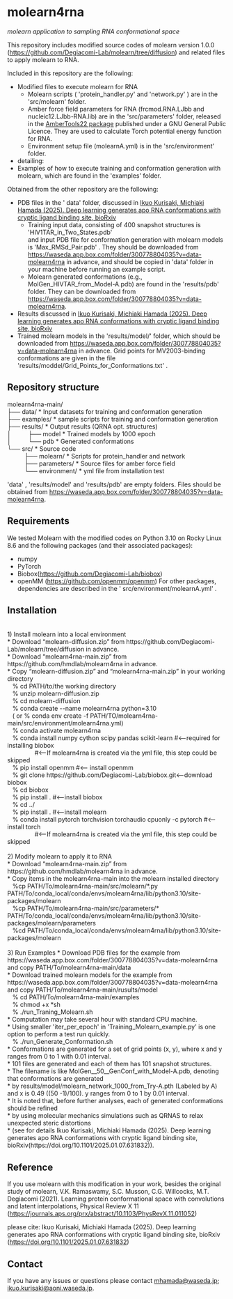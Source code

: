# molearn4rna

*molearn application to sampling RNA conformational space*

This repository includes modified source codes of molearn version 1.0.0 
(https://github.com/Degiacomi-Lab/molearn/tree/diffusion) and related files to apply molearn to RNA.

Included in this repository are the following:
* Modified files to execute molearn for RNA
  * Molearn scripts ( 'protein_handler.py'  and  'network.py' ) are in the  'src/molearn'  folder.
  * Amber force field parameters for RNA (frcmod.RNA.LJbb and nucleic12.LJbb-RNA.lib) are in the  'src/parameters'  folder, 
    released in the [AmberTools22 package](https://ambermd.org/AmberTools.php) published under a GNU General Public Licence. 
    They are used to calculate Torch potential energy function for RNA.
  * Environment setup file (molearnA.yml) is in the  'src/environment'  folder.
*  detailing:
  * Examples of how to execute training and conformation generation with molearn, which are found in the  'examples'  folder.

Obtained from the other repository are the following:
* PDB files in the ' data'  folder, discussed in [Ikuo Kurisaki, Michiaki Hamada (2025). Deep learning generates apo RNA conformations 
                                                  with cryptic ligand binding site, bioRxiv](https://doi.org/10.1101/2025.01.07.631832)
  * Training input data, consisting of 400 snapshot structures is  'HIV1TAR_in_Two_States.pdb'  
    and input PDB file for conformation generation with molearn models is  'Max_RMSd_Pair.pdb' . 
    They should be downloaded from https://waseda.app.box.com/folder/300778804035?v=data-molearn4rna in advance, 
    and should be copied in  'data'  folder  in your machine before running an example script.
  * Molearn generated conformations (e.g., MolGen_HIVTAR_from_Model-A.pdb) are found in the  'results/pdb'  folder. 
    They can be downloaded from https://waseda.app.box.com/folder/300778804035?v=data-molearn4rna.
*  Results discussed in [Ikuo Kurisaki, Michiaki Hamada (2025). Deep learning generates apo RNA conformations 
                         with cryptic ligand binding site, bioRxiv](https://doi.org/10.1101/2025.01.07.631832)
  * Trained molearn models in the  'results/model/'  folder, which should be downloaded from 
    https://waseda.app.box.com/folder/300778804035?v=data-molearn4rna in advance. 
    Grid points for MV2003-binding conformations are given in the file  'results/moddel/Grid_Points_for_Conformations.txt' .

## Repository structure

molearn4rna-main/ <br>
├── data/               * Input datasets for training and conformation generation <br>
├── examples/           * sample scripts for training and conformation generation <br>
├── results/            * Output results (QRNA opt. structures) <br>
│&nbsp;&nbsp;&nbsp;&nbsp;&nbsp;&nbsp;&nbsp;&nbsp;&nbsp;&nbsp;├── model              * Trained models by 1000 epoch <br>
│&nbsp;&nbsp;&nbsp;&nbsp;&nbsp;&nbsp;&nbsp;&nbsp;&nbsp;&nbsp;└── pdb                * Generated conformations <br>
└── src/                * Source code <br>
&nbsp;&nbsp;&nbsp;&nbsp;&nbsp;&nbsp;&nbsp;&nbsp;&nbsp;&nbsp;├── molearn/           * Scripts for protein_handler and network <br>
&nbsp;&nbsp;&nbsp;&nbsp;&nbsp;&nbsp;&nbsp;&nbsp;&nbsp;&nbsp;├── parameters/        * Source files for amber force field  <br>
&nbsp;&nbsp;&nbsp;&nbsp;&nbsp;&nbsp;&nbsp;&nbsp;&nbsp;&nbsp;└── environment/       * yml file from installation test <br>

 'data' ,  'results/model'  and  'results/pdb'  are empty folders. Files should be obtained from
  https://waseda.app.box.com/folder/300778804035?v=data-molearn4rna.

## Requirements ##

We tested Molearn with the modified codes on Python 3.10 on Rocky Linux 8.6 
and the following packages (and their associated packages):
* numpy
* PyTorch
* Biobox(https://github.com/Degiacomi-Lab/biobox)
* openMM (https://github.com/openmm/openmm)
For other packages, dependencies are described in the ' src/environment/molearnA.yml' .


## Installation ##
<br>
1) Install molearn into a local environment <br>
* Download “molearn-diffusion.zip” from https://github.com/Degiacomi-Lab/molearn/tree/diffusion in advance. <br>
* Download “molearn4rna-main.zip” from https://github.com/hmdlab/molearn4rna in advance. <br>
* Copy “molearn-diffusion.zip” and “molearn4rna-main.zip” in your working directory <br>
&nbsp;&nbsp;&nbsp;% cd PATH/to/the working directory <br>
&nbsp;&nbsp;&nbsp;% unzip molearn-diffusion.zip <br>
&nbsp;&nbsp;&nbsp;% cd molearn-diffusion <br>
&nbsp;&nbsp;&nbsp;% conda create --name  molearn4rna   python=3.10 <br>
&nbsp;&nbsp;&nbsp;( or % conda env create -f PATH/TO/molearn4rna-main/src/environment/molearn4rna.yml)<br>
&nbsp;&nbsp;&nbsp;% conda activate molearn4rna <br>
&nbsp;&nbsp;&nbsp;% conda install  numpy cython  scipy  pandas scikit-learn #<--required for installing biobox  <br>
&nbsp;&nbsp;&nbsp;&nbsp;&nbsp;&nbsp;&nbsp;&nbsp;&nbsp;&nbsp;&nbsp;&nbsp;&nbsp;&nbsp;&nbsp;  #<--If molearn4rna is created via the yml file, this step could be skipped <br>
&nbsp;&nbsp;&nbsp;% pip install openmm #<-- install openmm <br>
&nbsp;&nbsp;&nbsp;% git clone https://github.com/Degiacomi-Lab/biobox.git<--download biobox <br>
&nbsp;&nbsp;&nbsp;% cd biobox  <br>
&nbsp;&nbsp;&nbsp;% pip install . #<--install biobox <br>
&nbsp;&nbsp;&nbsp;% cd ../ <br>
&nbsp;&nbsp;&nbsp;% pip install . #<--install molearn <br>
&nbsp;&nbsp;&nbsp;% conda install pytorch torchvision torchaudio cpuonly -c pytorch #<--install torch <br>
&nbsp;&nbsp;&nbsp;&nbsp;&nbsp;&nbsp;&nbsp;&nbsp;&nbsp;&nbsp;&nbsp;&nbsp;&nbsp;&nbsp;&nbsp;                                                                  #<--If molearn4rna is created via the yml file, this step could be skipped <br>
 <br>
2) Modify molearn to apply it to RNA <br>
* Download “molearn4rna-main.zip” from https://github.com/hmdlab/molearn4rna in advance. <br>
* Copy items in the molearn4rna-main into the molearn installed directory <br>
&nbsp;&nbsp;&nbsp;%cp PATH/To/molearn4rna-main/src/molearn/*.py PATH/To/conda_local/conda/envs/molearn4rna/lib/python3.10/site-packages/molearn <br>
&nbsp;&nbsp;&nbsp;%cp PATH/To/molearn4rna-main/src/parameters/* PATH/To/conda_local/conda/envs/molearn4rna/lib/python3.10/site-packages/molearn/parameters <br>
&nbsp;&nbsp;&nbsp;%cd PATH/To/conda_local/conda/envs/molearn4rna/lib/python3.10/site-packages/molearn <br>
 <br>
3) Run Examples
* Download PDB files for the example from https://waseda.app.box.com/folder/300778804035?v=data-molearn4rna and copy PATH/To/molearn4rna-main/data <br>
* Download trained molearn models for the example from https://waseda.app.box.com/folder/300778804035?v=data-molearn4rna and copy PATH/To/molearn4rna-main/rusults/model <br>
&nbsp;&nbsp;&nbsp;% cd PATH/To/molearn4rna-main/examples <br>
&nbsp;&nbsp;&nbsp;% chmod +x *sh <br>
&nbsp;&nbsp;&nbsp;% ./run_Traning_Molearn.sh  <br>
* Computation may take several hour with standard CPU machine. <br> 
* Using smaller  'iter_per_epoch'  in 'Training_Molearn_example.py'  is one option to perform a test run quickly. <br>
&nbsp;&nbsp;&nbsp;% ./run_Generate_Conformation.sh <br>
* Conformations are generated for a set of grid points (x, y), where x and y ranges from 0 to 1 with 0.01 interval.  <br>
* 101 files are generated and each of them has 101 snapshot structures.  <br>
* The filename is like MolGen__50__GenConf_with_Model-A.pdb, denoting that conformations are generated  <br>
* by results/model/molearn_network_1000_from_Try-A.pth (Labeled by A) and x is 0.49 ((50 -1)/100). y ranges from 0 to 1 by 0.01 interval. <br>
* It is noted that, before further analyses, each of generated conformations should be refined  <br>
* by using molecular mechanics simulations such as QRNAS to relax unexpected steric distortions <br>
* (see for details Ikuo Kurisaki, Michiaki Hamada (2025). Deep learning generates apo RNA conformations 
   with cryptic ligand binding site, bioRxiv(https://doi.org/10.1101/2025.01.07.631832)). <br>


## Reference ##

If you use molearn with this modification in your work, besides the original study of molearn,
V.K. Ramaswamy, S.C. Musson, C.G. Willcocks, M.T. Degiacomi (2021). 
 Learning protein conformational space with convolutions and latent interpolations, Physical Review X 11 (https://journals.aps.org/prx/abstract/10.1103/PhysRevX.11.011052)

please cite:
Ikuo Kurisaki, Michiaki Hamada (2025). Deep learning generates apo RNA conformations 
 with cryptic ligand binding site, bioRxiv (https://doi.org/10.1101/2025.01.07.631832)

## Contact ##

If you have any issues or questions please contact mhamada@waseda.jp; ikuo.kurisaki@aoni.waseda.jp.



